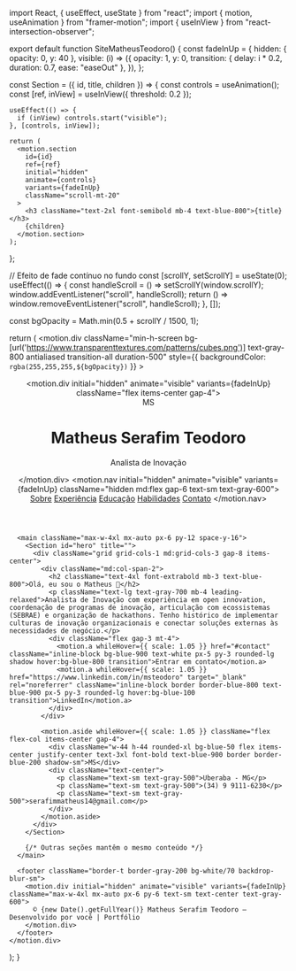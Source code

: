 import React, { useEffect, useState } from "react";
import { motion, useAnimation } from "framer-motion";
import { useInView } from "react-intersection-observer";

export default function SiteMatheusTeodoro() {
  const fadeInUp = {
    hidden: { opacity: 0, y: 40 },
    visible: (i) => ({
      opacity: 1,
      y: 0,
      transition: { delay: i * 0.2, duration: 0.7, ease: "easeOut" },
    }),
  };

  const Section = ({ id, title, children }) => {
    const controls = useAnimation();
    const [ref, inView] = useInView({ threshold: 0.2 });

    useEffect(() => {
      if (inView) controls.start("visible");
    }, [controls, inView]);

    return (
      <motion.section
        id={id}
        ref={ref}
        initial="hidden"
        animate={controls}
        variants={fadeInUp}
        className="scroll-mt-20"
      >
        <h3 className="text-2xl font-semibold mb-4 text-blue-800">{title}</h3>
        {children}
      </motion.section>
    );
  };

  // Efeito de fade contínuo no fundo
  const [scrollY, setScrollY] = useState(0);
  useEffect(() => {
    const handleScroll = () => setScrollY(window.scrollY);
    window.addEventListener("scroll", handleScroll);
    return () => window.removeEventListener("scroll", handleScroll);
  }, []);

  const bgOpacity = Math.min(0.5 + scrollY / 1500, 1);

  return (
    <motion.div
      className="min-h-screen bg-[url('https://www.transparenttextures.com/patterns/cubes.png')] text-gray-800 antialiased transition-all duration-500"
      style={{ backgroundColor: `rgba(255,255,255,${bgOpacity})` }}
    >
      <header className="bg-white/80 backdrop-blur sticky top-0 z-40 border-b border-gray-200 shadow-sm">
        <div className="max-w-4xl mx-auto px-6 py-4 flex items-center justify-between">
          <motion.div initial="hidden" animate="visible" variants={fadeInUp} className="flex items-center gap-4">
            <div className="w-12 h-12 rounded-full bg-gradient-to-br from-blue-900 to-blue-700 flex items-center justify-center text-white font-semibold shadow-md">MS</div>
            <div>
              <h1 className="text-lg font-semibold text-gray-900">Matheus Serafim Teodoro</h1>
              <p className="text-sm text-gray-500">Analista de Inovação</p>
            </div>
          </motion.div>
          <motion.nav initial="hidden" animate="visible" variants={fadeInUp} className="hidden md:flex gap-6 text-sm text-gray-600">
            <a href="#about" className="hover:text-blue-700 transition">Sobre</a>
            <a href="#experience" className="hover:text-blue-700 transition">Experiência</a>
            <a href="#education" className="hover:text-blue-700 transition">Educação</a>
            <a href="#skills" className="hover:text-blue-700 transition">Habilidades</a>
            <a href="#contact" className="hover:text-blue-700 transition">Contato</a>
          </motion.nav>
        </div>
      </header>

      <main className="max-w-4xl mx-auto px-6 py-12 space-y-16">
        <Section id="hero" title="">
          <div className="grid grid-cols-1 md:grid-cols-3 gap-8 items-center">
            <div className="md:col-span-2">
              <h2 className="text-4xl font-extrabold mb-3 text-blue-800">Olá, eu sou o Matheus 👋</h2>
              <p className="text-lg text-gray-700 mb-4 leading-relaxed">Analista de Inovação com experiência em open innovation, coordenação de programas de inovação, articulação com ecossistemas (SEBRAE) e organização de hackathons. Tenho histórico de implementar culturas de inovação organizacionais e conectar soluções externas às necessidades de negócio.</p>
              <div className="flex gap-3 mt-4">
                <motion.a whileHover={{ scale: 1.05 }} href="#contact" className="inline-block bg-blue-900 text-white px-5 py-3 rounded-lg shadow hover:bg-blue-800 transition">Entrar em contato</motion.a>
                <motion.a whileHover={{ scale: 1.05 }} href="https://www.linkedin.com/in/msteodoro" target="_blank" rel="noreferrer" className="inline-block border border-blue-800 text-blue-900 px-5 py-3 rounded-lg hover:bg-blue-100 transition">LinkedIn</motion.a>
              </div>
            </div>

            <motion.aside whileHover={{ scale: 1.05 }} className="flex flex-col items-center gap-4">
              <div className="w-44 h-44 rounded-xl bg-blue-50 flex items-center justify-center text-3xl font-bold text-blue-900 border border-blue-200 shadow-sm">MS</div>
              <div className="text-center">
                <p className="text-sm text-gray-500">Uberaba - MG</p>
                <p className="text-sm text-gray-500">(34) 9 9111-6230</p>
                <p className="text-sm text-gray-500">serafimmatheus14@gmail.com</p>
              </div>
            </motion.aside>
          </div>
        </Section>

        {/* Outras seções mantêm o mesmo conteúdo */}
      </main>

      <footer className="border-t border-gray-200 bg-white/70 backdrop-blur-sm">
        <motion.div initial="hidden" animate="visible" variants={fadeInUp} className="max-w-4xl mx-auto px-6 py-6 text-sm text-center text-gray-600">
          © {new Date().getFullYear()} Matheus Serafim Teodoro — Desenvolvido por você | Portfólio
        </motion.div>
      </footer>
    </motion.div>
  );
}
